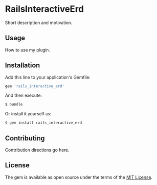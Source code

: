 # RailsInteractiveErd
Short description and motivation.

## Usage
How to use my plugin.

## Installation
Add this line to your application's Gemfile:

```ruby
gem 'rails_interactive_erd'
```

And then execute:
```bash
$ bundle
```

Or install it yourself as:
```bash
$ gem install rails_interactive_erd
```

## Contributing
Contribution directions go here.

## License
The gem is available as open source under the terms of the [MIT License](https://opensource.org/licenses/MIT).
